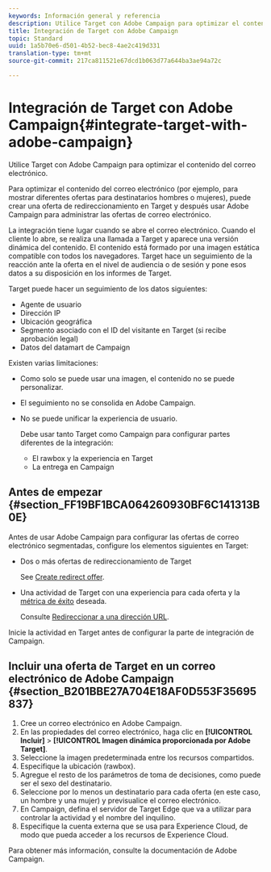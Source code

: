 ```yaml
---
keywords: Información general y referencia
description: Utilice Target con Adobe Campaign para optimizar el contenido del correo electrónico.
title: Integración de Target con Adobe Campaign
topic: Standard
uuid: 1a5b70e6-d501-4b52-bec8-4ae2c419d331
translation-type: tm+mt
source-git-commit: 217ca811521e67dcd1b063d77a644ba3ae94a72c

---
```



# Integración de Target con Adobe Campaign{#integrate-target-with-adobe-campaign}

Utilice Target con Adobe Campaign para optimizar el contenido del correo electrónico.

Para optimizar el contenido del correo electrónico (por ejemplo, para mostrar diferentes ofertas para destinatarios hombres o mujeres), puede crear una oferta de redireccionamiento en Target y después usar Adobe Campaign para administrar las ofertas de correo electrónico.

La integración tiene lugar cuando se abre el correo electrónico. Cuando el cliente lo abre, se realiza una llamada a Target y aparece una versión dinámica del contenido. El contenido está formado por una imagen estática compatible con todos los navegadores. Target hace un seguimiento de la reacción ante la oferta en el nivel de audiencia o de sesión y pone esos datos a su disposición en los informes de Target.

Target puede hacer un seguimiento de los datos siguientes:

* Agente de usuario
* Dirección IP
* Ubicación geográfica
* Segmento asociado con el ID del visitante en Target (si recibe aprobación legal)
* Datos del datamart de Campaign

Existen varias limitaciones:

* Como solo se puede usar una imagen, el contenido no se puede personalizar.
* El seguimiento no se consolida en Adobe Campaign.
* No se puede unificar la experiencia de usuario.

   Debe usar tanto Target como Campaign para configurar partes diferentes de la integración:

   * El rawbox y la experiencia en Target
   * La entrega en Campaign

## Antes de empezar   {#section_FF19BF1BCA064260930BF6C141313B0E}

Antes de usar Adobe Campaign para configurar las ofertas de correo electrónico segmentadas, configure los elementos siguientes en Target:

* Dos o más ofertas de redireccionamiento de Target

   See [Create redirect offer](/help/c-experiences/c-manage-content/offer-redirect.md).
* Una actividad de Target con una experiencia para cada oferta y la [métrica de éxito](/help/c-activities/r-success-metrics/success-metrics.md) deseada.

   Consulte [Redireccionar a una dirección URL](/help/c-experiences/c-visual-experience-composer/redirect-offer.md).

Inicie la actividad en Target antes de configurar la parte de integración de Campaign.

## Incluir una oferta de Target en un correo electrónico de Adobe Campaign   {#section_B201BBE27A704E18AF0D553F35695837}

1. Cree un correo electrónico en Adobe Campaign.
1. En las propiedades del correo electrónico, haga clic en **[!UICONTROL Incluir]** &gt; **[!UICONTROL Imagen dinámica proporcionada por Adobe Target]**.
1. Seleccione la imagen predeterminada entre los recursos compartidos.
1. Especifique la ubicación (rawbox).
1. Agregue el resto de los parámetros de toma de decisiones, como puede ser el sexo del destinatario.
1. Seleccione por lo menos un destinatario para cada oferta (en este caso, un hombre y una mujer) y previsualice el correo electrónico.
1. En Campaign, defina el servidor de Target Edge que va a utilizar para controlar la actividad y el nombre del inquilino.
1. Especifique la cuenta externa que se usa para Experience Cloud, de modo que pueda acceder a los recursos de Experience Cloud.

Para obtener más información, consulte la documentación de Adobe Campaign.
